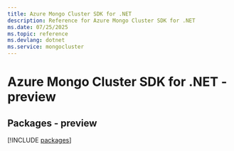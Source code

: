 ```yaml
---
title: Azure Mongo Cluster SDK for .NET
description: Reference for Azure Mongo Cluster SDK for .NET
ms.date: 07/25/2025
ms.topic: reference
ms.devlang: dotnet
ms.service: mongocluster
---
```

# Azure Mongo Cluster SDK for .NET - preview
## Packages - preview
[!INCLUDE [packages](mongo-cluster-index.md)]